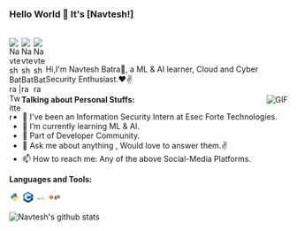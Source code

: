 ### Hello World 👋 It's [Navtesh!]

<br/>


<a href="https://twitter.com/navtesh241">
<img align="left" alt="Navtesh Batra | Twitter" width="22px" src="https://cdn.jsdelivr.net/npm/simple-icons@v3/icons/twitter.svg" />
</a>
<a href="https://www.linkedin.com/in/navtesh-batra-2756a1152/">
<img align="left" alt="Navtesh Batra" width="22px" src="https://cdn.jsdelivr.net/npm/simple-icons@v3/icons/linkedin.svg" />
</a>
<a href="https://www.instagram.com/navteshbatra/">
<img align="left" alt="Navtesh Batra" width="22px" src="https://cdn.jsdelivr.net/npm/simple-icons@v3/icons/instagram.svg" />
</a>

<br />

<br />

Hi,I'm Navtesh Batra🙌, a ML & AI learner, Cloud and Cyber Security Enthusiast.❤✌


<img align="right" alt="GIF" src="https://media.giphy.com/media/USV0ym3bVWQJJmNu3N/giphy.gif" />


**Talking about Personal Stuffs:**

- 🔭 I've been an Information Security Intern at Esec Forte Technologies.
- 🌱 I’m currently learning ML & AI.
- 👯 Part of Developer Community.
- 💬 Ask me about anything , Would love to answer them.✌
- 📫 How to reach me: Any of the above Social-Media Platforms.


**Languages and Tools:**


<code><img height="20" src="https://raw.githubusercontent.com/github/explore/80688e429a7d4ef2fca1e82350fe8e3517d3494d/topics/python/python.png"></code>
<code><img height="20" src="https://raw.githubusercontent.com/github/explore/80688e429a7d4ef2fca1e82350fe8e3517d3494d/topics/cpp/cpp.png"></code>
<code><img height="20" src="https://raw.githubusercontent.com/github/explore/80688e429a7d4ef2fca1e82350fe8e3517d3494d/topics/mysql/mysql.png"></code>
<code><img height="20" src="https://raw.githubusercontent.com/github/explore/80688e429a7d4ef2fca1e82350fe8e3517d3494d/topics/git/git.png"></code>

![Navtesh's github stats](https://github-readme-stats.vercel.app/api?username=navtesh&show_icons=true&hide_border=true)
